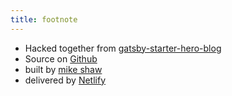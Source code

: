```yaml
---
title: footnote
---
```


* Hacked together from [gatsby-starter-hero-blog](https://github.com/greglobinski/gatsby-starter-hero-blog)
* Source on [Github](https://github.com/mandshaw/braai-recipes)
* built by [mike shaw](https://twitter.com/mickashaw)
* delivered by [Netlify](https://www.netlify.com/)
